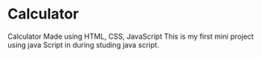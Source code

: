 # Calculator
Calculator Made using HTML, CSS, JavaScript
This is my first mini project using java Script in during studing java script.
